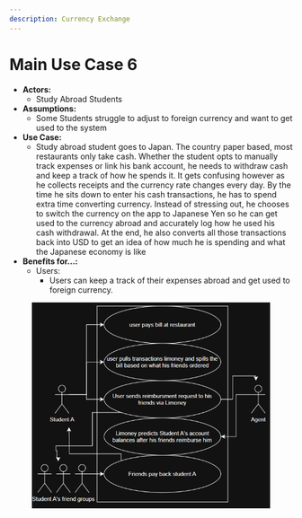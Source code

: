 ```yaml
---
description: Currency Exchange
---
```


# Main Use Case 6

* **Actors:**&#x20;
  * Study Abroad Students
* **Assumptions:**&#x20;
  * Some Students struggle to adjust to foreign currency and want to get used to the system
* **Use Case:**&#x20;
  * Study abroad student goes to Japan. The country paper based, most restaurants only take cash. Whether the student opts to manually track expenses or link his bank account, he needs to withdraw cash and keep a track of how he spends it. It gets confusing however as he collects receipts and the currency rate changes every day. By the time he sits down to enter his cash transactions, he has to spend extra time converting currency. Instead of stressing out, he chooses to switch the currency on the app to Japanese Yen so he can get used to the currency abroad and accurately log how he used his cash withdrawal. At the end, he also converts all those transactions back into USD to get an idea of how much he is spending and what the Japanese economy is like
* **Benefits for...:**
  * &#x20;Users:&#x20;
    * Users can keep a track of their expenses abroad and get used to foreign currency.

<figure><img src="../.gitbook/assets/image (11).png" alt=""><figcaption></figcaption></figure>
